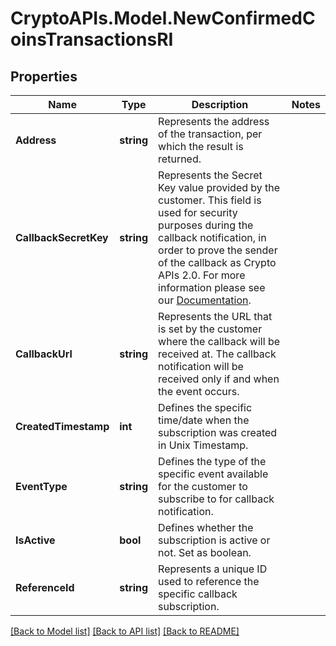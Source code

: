 # CryptoAPIs.Model.NewConfirmedCoinsTransactionsRI

## Properties

Name | Type | Description | Notes
------------ | ------------- | ------------- | -------------
**Address** | **string** | Represents the address of the transaction, per which the result is returned. | 
**CallbackSecretKey** | **string** | Represents the Secret Key value provided by the customer. This field is used for security purposes during the callback notification, in order to prove the sender of the callback as Crypto APIs 2.0. For more information please see our [Documentation](https://developers.cryptoapis.io/technical-documentation/general-information/callbacks#callback-security). | 
**CallbackUrl** | **string** | Represents the URL that is set by the customer where the callback will be received at. The callback notification will be received only if and when the event occurs. | 
**CreatedTimestamp** | **int** | Defines the specific time/date when the subscription was created in Unix Timestamp. | 
**EventType** | **string** | Defines the type of the specific event available for the customer to subscribe to for callback notification. | 
**IsActive** | **bool** | Defines whether the subscription is active or not. Set as boolean. | 
**ReferenceId** | **string** | Represents a unique ID used to reference the specific callback subscription. | 

[[Back to Model list]](../README.md#documentation-for-models) [[Back to API list]](../README.md#documentation-for-api-endpoints) [[Back to README]](../README.md)

